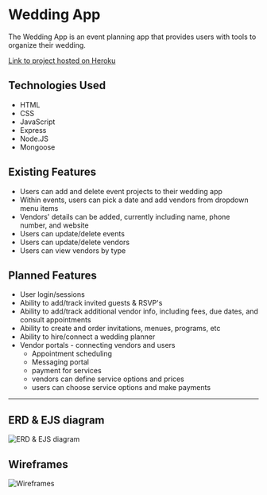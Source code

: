# Wedding App

The Wedding App is an event planning app that provides users with tools to organize their wedding.

[Link to project hosted on Heroku]()

## Technologies Used

* HTML
* CSS
* JavaScript
* Express
* Node.JS
* Mongoose

## Existing Features

* Users can add and delete event projects to their wedding app
* Within events, users can pick a date and add vendors from dropdown menu items
* Vendors' details can be added, currently including name, phone number, and website
* Users can update/delete events
* Users can update/delete vendors
* Users can view vendors by type


## Planned Features

* User login/sessions
* Ability to add/track invited guests & RSVP's
* Ability to add/track additional vendor info, including fees, due dates, and consult appointments
* Ability to create and order invitations, menues, programs, etc
* Ability to hire/connect a wedding planner
* Vendor portals - connecting vendors and users
    - Appointment scheduling
    - Messaging portal
    - payment for services
    - vendors can define service options and prices
    - users can choose service options and make payments

---

## ERD & EJS diagram
![ERD & EJS diagram](https://lucid.app/publicSegments/view/b63cc07d-dfc0-4ca9-b970-5dc380564651/image.png)

## Wireframes
![Wireframes](/imgs/wed2.png)

